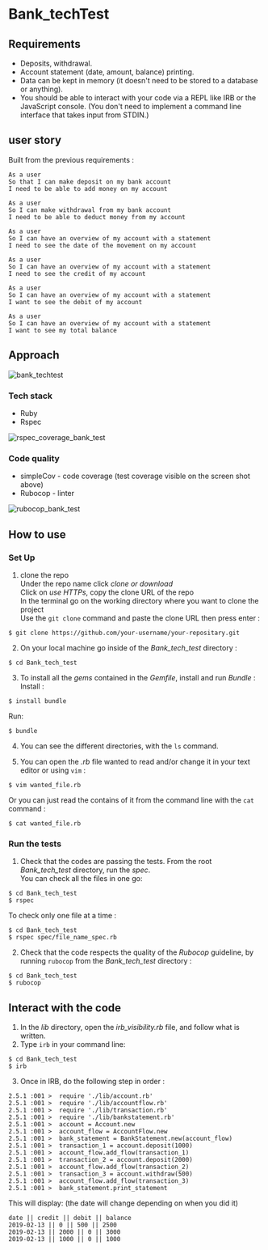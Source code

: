 # Bank_techTest #

## Requirements ##

- Deposits, withdrawal.<br/>
- Account statement (date, amount, balance) printing.<br/>
- Data can be kept in memory (it doesn't need to be stored to a database or anything).<br/>
- You should be able to interact with your code via a REPL like IRB or the JavaScript console. (You don't need to implement a command line interface that takes input from STDIN.)

## user story ##

Built from the previous requirements :

```
As a user
So that I can make deposit on my bank account
I need to be able to add money on my account
```
```
As a user
So I can make withdrawal from my bank account
I need to be able to deduct money from my account
```
```
As a user
So I can have an overview of my account with a statement
I need to see the date of the movement on my account
```
```
As a user
So I can have an overview of my account with a statement
I need to see the credit of my account
```
```
As a user
So I can have an overview of my account with a statement
I want to see the debit of my account
```
```
As a user
So I can have an overview of my account with a statement
I want to see my total balance
```

## Approach ##

![bank_techtest](https://user-images.githubusercontent.com/43742795/52711104-df4e0200-2f88-11e9-9b32-6f7d8326d916.png)

### Tech stack ###

* Ruby
* Rspec

![rspec_coverage_bank_test](https://user-images.githubusercontent.com/43742795/52719555-c3089000-2f9d-11e9-8213-61cb50536429.png)


### Code quality ###

* simpleCov - code coverage (test coverage visible on the screen shot above)
* Rubocop - linter

![rubocop_bank_test](https://user-images.githubusercontent.com/43742795/52719590-d4ea3300-2f9d-11e9-8600-40834eb4040e.png)

## How to use ##

### Set Up ###

1. clone the repo<br/>
Under the repo name click *clone or download*<br/>
Click on *use HTTPs*, copy the clone URL of the repo<br/>
In the terminal go on the working directory where you want to clone the project<br/>
Use the `git clone` command and paste the clone URL then press enter :

```shell
$ git clone https://github.com/your-username/your-repositary.git
```

2. On your local machine go inside of the *Bank_tech_test* directory :

```shell
$ cd Bank_tech_test
```
3. To install all the *gems* contained in the *Gemfile*, install and run *Bundle* :
Install :

```shell
$ install bundle
```
Run:

```shell
$ bundle
```
4. You can see the different directories, with the `ls` command.

5. You can open the *.rb* file wanted to read and/or change it in your text editor or using `vim` :

```shell
$ vim wanted_file.rb
```
Or you can just read the contains of it from the command line with the `cat` command :

```shell
$ cat wanted_file.rb
```

### Run the tests ###

1. Check that the codes are passing the tests. From the root *Bank_tech_test* directory, run the *spec*.<br/>
You can check all the files in one go:

```shell
$ cd Bank_tech_test
$ rspec
```
To check only one file at a time :

```shell
$ cd Bank_tech_test
$ rspec spec/file_name_spec.rb
```

2. Check that the code respects the quality of the *Rubocop* guideline, by running `rubocop` from the *Bank_tech_test* directory :

```shell
$ cd Bank_tech_test
$ rubocop
```

## Interact with the code ##

1. In the *lib* directory, open the *irb_visibility.rb* file, and follow what is written.<br/>
2. Type `irb` in your command line:

  ```shell
  $ cd Bank_tech_test
  $ irb
  ```

3. Once in IRB, do the following step in order :

```shell
2.5.1 :001 >  require './lib/account.rb'
2.5.1 :001 >  require './lib/accountflow.rb'
2.5.1 :001 >  require './lib/transaction.rb'
2.5.1 :001 >  require './lib/bankstatement.rb'
2.5.1 :001 >  account = Account.new
2.5.1 :001 >  account_flow = AccountFlow.new
2.5.1 :001 >  bank_statement = BankStatement.new(account_flow)
2.5.1 :001 >  transaction_1 = account.deposit(1000)
2.5.1 :001 >  account_flow.add_flow(transaction_1)
2.5.1 :001 >  transaction_2 = account.deposit(2000)
2.5.1 :001 >  account_flow.add_flow(transaction_2)
2.5.1 :001 >  transaction_3 = account.withdraw(500)
2.5.1 :001 >  account_flow.add_flow(transaction_3)
2.5.1 :001 >  bank_statement.print_statement
```

This will display: (the date will change depending on when you did it)

```shell
date || credit || debit || balance
2019-02-13 || 0 || 500 || 2500
2019-02-13 || 2000 || 0 || 3000
2019-02-13 || 1000 || 0 || 1000
```
